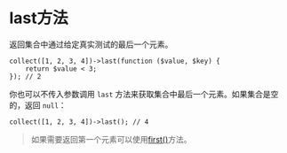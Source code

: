 # last方法

返回集合中通过给定真实测试的最后一个元素。

```
collect([1, 2, 3, 4])->last(function ($value, $key) {
    return $value < 3;
}); // 2
```


你也可以不传入参数调用 `last` 方法来获取集合中最后一个元素。如果集合是空的，返回 `null`：

```
collect([1, 2, 3, 4])->last(); // 4
```

> 如果需要返回第一个元素可以使用[first()](/collections/first.md)方法。